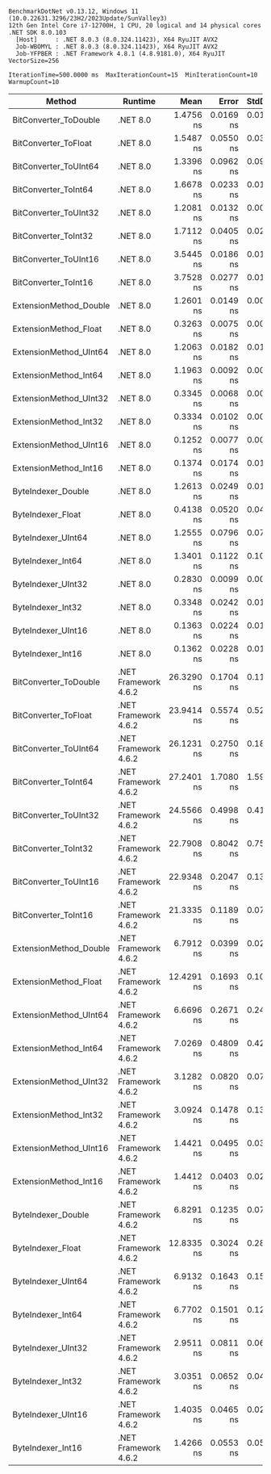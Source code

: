 ```

BenchmarkDotNet v0.13.12, Windows 11 (10.0.22631.3296/23H2/2023Update/SunValley3)
12th Gen Intel Core i7-12700H, 1 CPU, 20 logical and 14 physical cores
.NET SDK 8.0.103
  [Host]     : .NET 8.0.3 (8.0.324.11423), X64 RyuJIT AVX2
  Job-WBOMYL : .NET 8.0.3 (8.0.324.11423), X64 RyuJIT AVX2
  Job-YFPBER : .NET Framework 4.8.1 (4.8.9181.0), X64 RyuJIT VectorSize=256

IterationTime=500.0000 ms  MaxIterationCount=15  MinIterationCount=10  
WarmupCount=10  

```

| Method                 | Runtime              |       Mean |     Error |    StdDev | Ratio | RatioSD |
|------------------------|----------------------|-----------:|----------:|----------:|------:|--------:|
| BitConverter_ToDouble  | .NET 8.0             |  1.4756 ns | 0.0169 ns | 0.0100 ns |  0.39 |    0.00 |
| BitConverter_ToFloat   | .NET 8.0             |  1.5487 ns | 0.0550 ns | 0.0397 ns |  0.41 |    0.01 |
| BitConverter_ToUInt64  | .NET 8.0             |  1.3396 ns | 0.0962 ns | 0.0900 ns |  0.35 |    0.02 |
| BitConverter_ToInt64   | .NET 8.0             |  1.6678 ns | 0.0233 ns | 0.0154 ns |  0.44 |    0.00 |
| BitConverter_ToUInt32  | .NET 8.0             |  1.2081 ns | 0.0132 ns | 0.0087 ns |  0.32 |    0.00 |
| BitConverter_ToInt32   | .NET 8.0             |  1.7112 ns | 0.0405 ns | 0.0241 ns |  0.46 |    0.01 |
| BitConverter_ToUInt16  | .NET 8.0             |  3.5445 ns | 0.0186 ns | 0.0123 ns |  0.94 |    0.00 |
| BitConverter_ToInt16   | .NET 8.0             |  3.7528 ns | 0.0277 ns | 0.0183 ns |  1.00 |    0.00 |
| ExtensionMethod_Double | .NET 8.0             |  1.2601 ns | 0.0149 ns | 0.0088 ns |  0.34 |    0.00 |
| ExtensionMethod_Float  | .NET 8.0             |  0.3263 ns | 0.0075 ns | 0.0049 ns |  0.09 |    0.00 |
| ExtensionMethod_UInt64 | .NET 8.0             |  1.2063 ns | 0.0182 ns | 0.0121 ns |  0.32 |    0.00 |
| ExtensionMethod_Int64  | .NET 8.0             |  1.1963 ns | 0.0092 ns | 0.0061 ns |  0.32 |    0.00 |
| ExtensionMethod_UInt32 | .NET 8.0             |  0.3345 ns | 0.0068 ns | 0.0045 ns |  0.09 |    0.00 |
| ExtensionMethod_Int32  | .NET 8.0             |  0.3334 ns | 0.0102 ns | 0.0061 ns |  0.09 |    0.00 |
| ExtensionMethod_UInt16 | .NET 8.0             |  0.1252 ns | 0.0077 ns | 0.0051 ns |  0.03 |    0.00 |
| ExtensionMethod_Int16  | .NET 8.0             |  0.1374 ns | 0.0174 ns | 0.0115 ns |  0.04 |    0.00 |
| ByteIndexer_Double     | .NET 8.0             |  1.2613 ns | 0.0249 ns | 0.0148 ns |  0.34 |    0.01 |
| ByteIndexer_Float      | .NET 8.0             |  0.4138 ns | 0.0520 ns | 0.0461 ns |  0.11 |    0.01 |
| ByteIndexer_UInt64     | .NET 8.0             |  1.2555 ns | 0.0796 ns | 0.0745 ns |  0.34 |    0.02 |
| ByteIndexer_Int64      | .NET 8.0             |  1.3401 ns | 0.1122 ns | 0.1050 ns |  0.36 |    0.03 |
| ByteIndexer_UInt32     | .NET 8.0             |  0.2830 ns | 0.0099 ns | 0.0059 ns |  0.08 |    0.00 |
| ByteIndexer_Int32      | .NET 8.0             |  0.3348 ns | 0.0242 ns | 0.0160 ns |  0.09 |    0.00 |
| ByteIndexer_UInt16     | .NET 8.0             |  0.1363 ns | 0.0224 ns | 0.0148 ns |  0.04 |    0.00 |
| ByteIndexer_Int16      | .NET 8.0             |  0.1362 ns | 0.0228 ns | 0.0151 ns |  0.04 |    0.00 |
| BitConverter_ToDouble  | .NET Framework 4.6.2 | 26.3290 ns | 0.1704 ns | 0.1127 ns |  7.02 |    0.05 |
| BitConverter_ToFloat   | .NET Framework 4.6.2 | 23.9414 ns | 0.5574 ns | 0.5214 ns |  6.35 |    0.14 |
| BitConverter_ToUInt64  | .NET Framework 4.6.2 | 26.1231 ns | 0.2750 ns | 0.1819 ns |  6.96 |    0.06 |
| BitConverter_ToInt64   | .NET Framework 4.6.2 | 27.2401 ns | 1.7080 ns | 1.5977 ns |  7.32 |    0.44 |
| BitConverter_ToUInt32  | .NET Framework 4.6.2 | 24.5566 ns | 0.4998 ns | 0.4174 ns |  6.56 |    0.13 |
| BitConverter_ToInt32   | .NET Framework 4.6.2 | 22.7908 ns | 0.8042 ns | 0.7522 ns |  6.05 |    0.22 |
| BitConverter_ToUInt16  | .NET Framework 4.6.2 | 22.9348 ns | 0.2047 ns | 0.1354 ns |  6.11 |    0.03 |
| BitConverter_ToInt16   | .NET Framework 4.6.2 | 21.3335 ns | 0.1189 ns | 0.0708 ns |  5.69 |    0.03 |
| ExtensionMethod_Double | .NET Framework 4.6.2 |  6.7912 ns | 0.0399 ns | 0.0264 ns |  1.81 |    0.01 |
| ExtensionMethod_Float  | .NET Framework 4.6.2 | 12.4291 ns | 0.1693 ns | 0.1008 ns |  3.31 |    0.03 |
| ExtensionMethod_UInt64 | .NET Framework 4.6.2 |  6.6696 ns | 0.2671 ns | 0.2498 ns |  1.79 |    0.07 |
| ExtensionMethod_Int64  | .NET Framework 4.6.2 |  7.0269 ns | 0.4809 ns | 0.4263 ns |  1.82 |    0.06 |
| ExtensionMethod_UInt32 | .NET Framework 4.6.2 |  3.1282 ns | 0.0820 ns | 0.0767 ns |  0.84 |    0.02 |
| ExtensionMethod_Int32  | .NET Framework 4.6.2 |  3.0924 ns | 0.1478 ns | 0.1383 ns |  0.83 |    0.04 |
| ExtensionMethod_UInt16 | .NET Framework 4.6.2 |  1.4421 ns | 0.0495 ns | 0.0327 ns |  0.38 |    0.01 |
| ExtensionMethod_Int16  | .NET Framework 4.6.2 |  1.4412 ns | 0.0403 ns | 0.0240 ns |  0.38 |    0.01 |
| ByteIndexer_Double     | .NET Framework 4.6.2 |  6.8291 ns | 0.1235 ns | 0.0735 ns |  1.82 |    0.01 |
| ByteIndexer_Float      | .NET Framework 4.6.2 | 12.8335 ns | 0.3024 ns | 0.2829 ns |  3.39 |    0.07 |
| ByteIndexer_UInt64     | .NET Framework 4.6.2 |  6.9132 ns | 0.1643 ns | 0.1537 ns |  1.83 |    0.04 |
| ByteIndexer_Int64      | .NET Framework 4.6.2 |  6.7702 ns | 0.1501 ns | 0.1253 ns |  1.80 |    0.04 |
| ByteIndexer_UInt32     | .NET Framework 4.6.2 |  2.9511 ns | 0.0811 ns | 0.0677 ns |  0.78 |    0.02 |
| ByteIndexer_Int32      | .NET Framework 4.6.2 |  3.0351 ns | 0.0652 ns | 0.0431 ns |  0.81 |    0.01 |
| ByteIndexer_UInt16     | .NET Framework 4.6.2 |  1.4035 ns | 0.0465 ns | 0.0277 ns |  0.37 |    0.01 |
| ByteIndexer_Int16      | .NET Framework 4.6.2 |  1.4266 ns | 0.0553 ns | 0.0517 ns |  0.38 |    0.01 |
